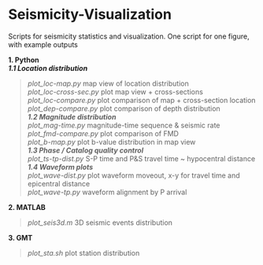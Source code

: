 # Seismicity-Visualization
Scripts for seismicity statistics and visualization. One script for one figure, with example outputs <br>

**1. Python** <br>
***1.1 Location distribution*** <br>
>*plot_loc-map.py*  map view of location distribution <br>
>*plot_loc-cross-sec.py*  plot map view + cross-sections <br>
>*plot_loc-compare.py*  plot comparison of map + cross-section location <br>
>*plot_dep-compare.py*  plot comparison of depth distribution <br>
***1.2 Magnitude distribution*** <br>
>*plot_mag-time.py*  magnitude-time sequence & seismic rate <br>
>*plot_fmd-compare.py*  plot comparison of FMD <br>
>*plot_b-map.py*  plot b-value distribution in map view <br>
***1.3 Phase / Catalog quality control*** <br>
>*plot_ts-tp-dist.py*  S-P time and P&S travel time ~ hypocentral distance <br>
***1.4 Waveform plots*** <br>
>*plot_wave-dist.py*  plot waveform moveout, x-y for travel time and epicentral distance <br>
>*plot_wave-tp.py*  waveform alignment by P arrival <br>

**2. MATLAB** <br>
>*plot_seis3d.m*  3D seismic events distribution <br>

**3. GMT** <br>
>*plot_sta.sh*  plot station distribution <br>
